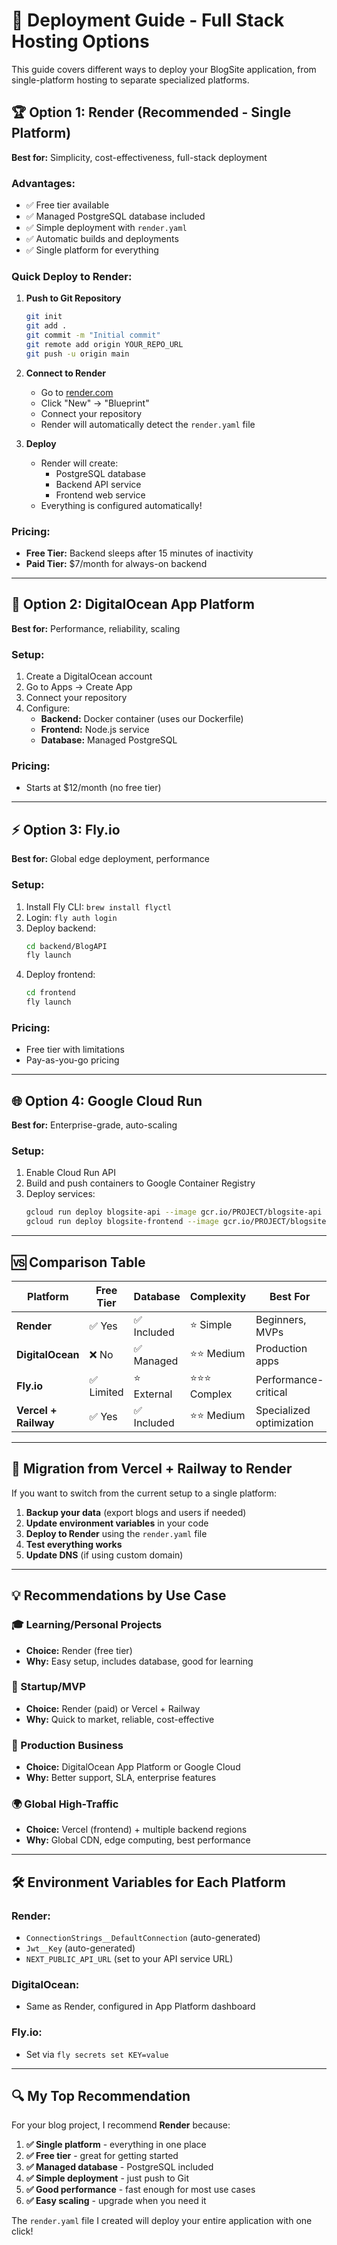 # 🚀 Deployment Guide - Full Stack Hosting Options

This guide covers different ways to deploy your BlogSite application, from single-platform hosting to separate specialized platforms.

## 🏆 **Option 1: Render (Recommended - Single Platform)**

**Best for:** Simplicity, cost-effectiveness, full-stack deployment

### **Advantages:**

- ✅ Free tier available
- ✅ Managed PostgreSQL database included
- ✅ Simple deployment with `render.yaml`
- ✅ Automatic builds and deployments
- ✅ Single platform for everything

### **Quick Deploy to Render:**

1. **Push to Git Repository**

   ```bash
   git init
   git add .
   git commit -m "Initial commit"
   git remote add origin YOUR_REPO_URL
   git push -u origin main
   ```

2. **Connect to Render**

   - Go to [render.com](https://render.com)
   - Click "New" → "Blueprint"
   - Connect your repository
   - Render will automatically detect the `render.yaml` file

3. **Deploy**
   - Render will create:
     - PostgreSQL database
     - Backend API service
     - Frontend web service
   - Everything is configured automatically!

### **Pricing:**

- **Free Tier:** Backend sleeps after 15 minutes of inactivity
- **Paid Tier:** $7/month for always-on backend

---

## 🎯 **Option 2: DigitalOcean App Platform**

**Best for:** Performance, reliability, scaling

### **Setup:**

1. Create a DigitalOcean account
2. Go to Apps → Create App
3. Connect your repository
4. Configure:
   - **Backend:** Docker container (uses our Dockerfile)
   - **Frontend:** Node.js service
   - **Database:** Managed PostgreSQL

### **Pricing:**

- Starts at $12/month (no free tier)

---

## ⚡ **Option 3: Fly.io**

**Best for:** Global edge deployment, performance

### **Setup:**

1. Install Fly CLI: `brew install flyctl`
2. Login: `fly auth login`
3. Deploy backend:
   ```bash
   cd backend/BlogAPI
   fly launch
   ```
4. Deploy frontend:
   ```bash
   cd frontend
   fly launch
   ```

### **Pricing:**

- Free tier with limitations
- Pay-as-you-go pricing

---

## 🌐 **Option 4: Google Cloud Run**

**Best for:** Enterprise-grade, auto-scaling

### **Setup:**

1. Enable Cloud Run API
2. Build and push containers to Google Container Registry
3. Deploy services:
   ```bash
   gcloud run deploy blogsite-api --image gcr.io/PROJECT/blogsite-api
   gcloud run deploy blogsite-frontend --image gcr.io/PROJECT/blogsite-frontend
   ```

---

## 🆚 **Comparison Table**

| Platform             | Free Tier  | Database    | Complexity     | Best For                 |
| -------------------- | ---------- | ----------- | -------------- | ------------------------ |
| **Render**           | ✅ Yes     | ✅ Included | ⭐ Simple      | Beginners, MVPs          |
| **DigitalOcean**     | ❌ No      | ✅ Managed  | ⭐⭐ Medium    | Production apps          |
| **Fly.io**           | ✅ Limited | ⭐ External | ⭐⭐⭐ Complex | Performance-critical     |
| **Vercel + Railway** | ✅ Yes     | ✅ Included | ⭐⭐ Medium    | Specialized optimization |

---

## 🔄 **Migration from Vercel + Railway to Render**

If you want to switch from the current setup to a single platform:

1. **Backup your data** (export blogs and users if needed)
2. **Update environment variables** in your code
3. **Deploy to Render** using the `render.yaml` file
4. **Test everything works**
5. **Update DNS** (if using custom domain)

---

## 💡 **Recommendations by Use Case**

### **🎓 Learning/Personal Projects**

- **Choice:** Render (free tier)
- **Why:** Easy setup, includes database, good for learning

### **🚀 Startup/MVP**

- **Choice:** Render (paid) or Vercel + Railway
- **Why:** Quick to market, reliable, cost-effective

### **🏢 Production Business**

- **Choice:** DigitalOcean App Platform or Google Cloud
- **Why:** Better support, SLA, enterprise features

### **🌍 Global High-Traffic**

- **Choice:** Vercel (frontend) + multiple backend regions
- **Why:** Global CDN, edge computing, best performance

---

## 🛠 **Environment Variables for Each Platform**

### **Render:**

- `ConnectionStrings__DefaultConnection` (auto-generated)
- `Jwt__Key` (auto-generated)
- `NEXT_PUBLIC_API_URL` (set to your API service URL)

### **DigitalOcean:**

- Same as Render, configured in App Platform dashboard

### **Fly.io:**

- Set via `fly secrets set KEY=value`

---

## 🔍 **My Top Recommendation**

For your blog project, I recommend **Render** because:

1. **✅ Single platform** - everything in one place
2. **✅ Free tier** - great for getting started
3. **✅ Managed database** - PostgreSQL included
4. **✅ Simple deployment** - just push to Git
5. **✅ Good performance** - fast enough for most use cases
6. **✅ Easy scaling** - upgrade when you need it

The `render.yaml` file I created will deploy your entire application with one click!
